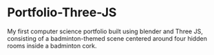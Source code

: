 # Portfolio-Three-JS
My first computer science portfolio built using blender and Three JS, consisting of a badminton-themed scene centered around four hidden rooms inside a badminton cork.
